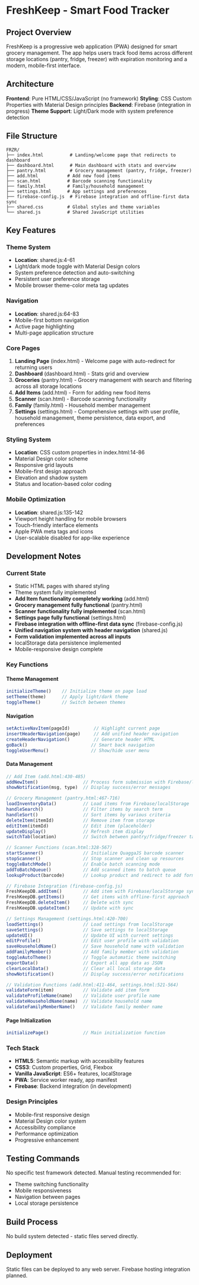 # FreshKeep - Smart Food Tracker

## Project Overview

FreshKeep is a progressive web application (PWA) designed for smart grocery management. The app helps users track food items across different storage locations (pantry, fridge, freezer) with expiration monitoring and a modern, mobile-first interface.

## Architecture

**Frontend**: Pure HTML/CSS/JavaScript (no framework)
**Styling**: CSS Custom Properties with Material Design principles
**Backend**: Firebase (integration in progress)
**Theme Support**: Light/Dark mode with system preference detection

## File Structure

```
FRZR/
├── index.html          # Landing/welcome page that redirects to dashboard
├── dashboard.html      # Main dashboard with stats and overview
├── pantry.html         # Grocery management (pantry, fridge, freezer)
├── add.html           # Add new food items
├── scan.html          # Barcode scanning functionality
├── family.html        # Family/household management
├── settings.html      # App settings and preferences
├── firebase-config.js  # Firebase integration and offline-first data sync
├── shared.css         # Global styles and theme variables
└── shared.js          # Shared JavaScript utilities
```

## Key Features

### Theme System
- **Location**: shared.js:4-61
- Light/dark mode toggle with Material Design colors
- System preference detection and auto-switching
- Persistent user preference storage
- Mobile browser theme-color meta tag updates

### Navigation
- **Location**: shared.js:64-83
- Mobile-first bottom navigation
- Active page highlighting
- Multi-page application structure

### Core Pages
1. **Landing Page** (index.html) - Welcome page with auto-redirect for returning users
2. **Dashboard** (dashboard.html) - Stats grid and overview
3. **Groceries** (pantry.html) - Grocery management with search and filtering across all storage locations
4. **Add Items** (add.html) - Form for adding new food items
5. **Scanner** (scan.html) - Barcode scanning functionality
6. **Family** (family.html) - Household member management
7. **Settings** (settings.html) - Comprehensive settings with user profile, household management, theme persistence, data export, and preferences

### Styling System
- **Location**: CSS custom properties in index.html:14-86
- Material Design color scheme
- Responsive grid layouts
- Mobile-first design approach
- Elevation and shadow system
- Status and location-based color coding

### Mobile Optimization
- **Location**: shared.js:135-142
- Viewport height handling for mobile browsers
- Touch-friendly interface elements
- Apple PWA meta tags and icons
- User-scalable disabled for app-like experience

## Development Notes

### Current State
- Static HTML pages with shared styling
- Theme system fully implemented
- **Add Item functionality completely working** (add.html)
- **Grocery management fully functional** (pantry.html)
- **Scanner functionality fully implemented** (scan.html)
- **Settings page fully functional** (settings.html)
- **Firebase integration with offline-first data sync** (firebase-config.js)
- **Unified navigation system with header navigation** (shared.js)
- **Form validation implemented across all inputs**
- localStorage data persistence implemented
- Mobile-responsive design complete

### Key Functions

#### Theme Management
```javascript
initializeTheme()    // Initialize theme on page load
setTheme(theme)      // Apply light/dark theme
toggleTheme()        // Switch between themes
```

#### Navigation
```javascript
setActiveNavItem(pageId)         // Highlight current page
insertHeaderNavigation(page)     // Add unified header navigation
createHeaderNavigation()         // Generate header HTML
goBack()                        // Smart back navigation
toggleUserMenu()                // Show/hide user menu
```

#### Data Management
```javascript
// Add Item (add.html:430-485)
addNewItem()                 // Process form submission with Firebase/localStorage sync
showNotification(msg, type)  // Display success/error messages

// Grocery Management (pantry.html:467-716)
loadInventoryData()          // Load items from Firebase/localStorage
handleSearch()               // Filter items by search term
handleSort()                 // Sort items by various criteria
deleteItem(itemId)           // Remove item from storage
editItem(itemId)             // Edit item (placeholder)
updateDisplay()              // Refresh item display
switchTab(location)          // Switch between pantry/fridge/freezer tabs

// Scanner Functions (scan.html:328-567)
startScanner()               // Initialize QuaggaJS barcode scanner
stopScanner()                // Stop scanner and clean up resources
toggleBatchMode()            // Enable batch scanning mode
addToBatchQueue()            // Add scanned items to batch queue
lookupProduct(barcode)       // Lookup product and redirect to add form

// Firebase Integration (firebase-config.js)
FreshKeepDB.addItem()        // Add item with Firebase/localStorage sync
FreshKeepDB.getItems()       // Get items with offline-first approach
FreshKeepDB.deleteItem()     // Delete with sync
FreshKeepDB.updateItem()     // Update with sync

// Settings Management (settings.html:420-700)
loadSettings()               // Load settings from localStorage
saveSettings()               // Save settings to localStorage
updateUI()                   // Update UI with current settings
editProfile()                // Edit user profile with validation
saveHouseholdName()          // Save household name with validation
addFamilyMember()            // Add family member with validation
toggleAutoTheme()            // Toggle automatic theme switching
exportData()                 // Export all app data as JSON
clearLocalData()             // Clear all local storage data
showNotification()           // Display success/error notifications

// Validation Functions (add.html:411-464, settings.html:521-564)
validateForm(item)           // Validate add item form
validateProfileName(name)    // Validate user profile name
validateHouseholdName(name)  // Validate household name
validateFamilyMemberName()   // Validate family member name
```

#### Page Initialization
```javascript
initializePage()             // Main initialization function
```

### Tech Stack
- **HTML5**: Semantic markup with accessibility features
- **CSS3**: Custom properties, Grid, Flexbox
- **Vanilla JavaScript**: ES6+ features, localStorage
- **PWA**: Service worker ready, app manifest
- **Firebase**: Backend integration (in development)

### Design Principles
- Mobile-first responsive design
- Material Design color system
- Accessibility compliance
- Performance optimization
- Progressive enhancement

## Testing Commands

No specific test framework detected. Manual testing recommended for:
- Theme switching functionality
- Mobile responsiveness
- Navigation between pages
- Local storage persistence

## Build Process

No build system detected - static files served directly.

## Deployment

Static files can be deployed to any web server. Firebase hosting integration planned.